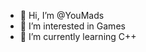 - 👋 Hi, I’m @YouMads
- 👀 I’m interested in Games
- 🌱 I’m currently learning C++

<!---
YouMads/YouMads is a ✨ special ✨ repository because its `README.md` (this file) appears on your GitHub profile.
You can click the Preview link to take a look at your changes.
--->
